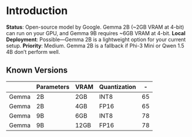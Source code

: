# Introduction

**Status**: Open-source model by Google. Gemma 2B (~2GB VRAM at 4-bit) can run on your GPU, and Gemma 9B requires ~6GB VRAM at 4-bit.
**Local Deployment**: Possible—Gemma 2B is a lightweight option for your current setup.
**Priority**: Medium. Gemma 2B is a fallback if Phi-3 Mini or Qwen 1.5 4B don’t perform well.

## Known Versions

|       | Parameters | VRAM | Quantization | -   |
| ----- | ---------- | ---- | ------------ | --- |
| Gemma | 2B         | 2GB  | INT8         | 65  |
| Gemma | 2B         | 4GB  | FP16         | 65  |
| Gemma | 9B         | 6GB  | INT8         | 78  |
| Gemma | 9B         | 12GB | FP16         | 78  |
